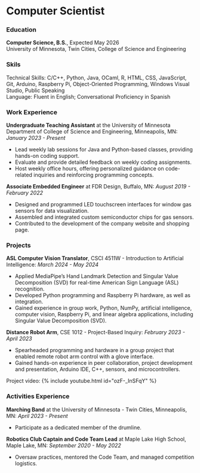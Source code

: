 # Computer Scientist

### Education
**Computer Science, B.S.**, Expected May 2026 <br />
University of Minnesota, Twin Cities, College of Science and Engineering

### Skils
Technical Skills: C/C++, Python, Java, OCaml, R, HTML, CSS, JavaScript, Git, Arduino, Raspberry Pi, Object-Oriented Programming, Windows Visual Studio, Public Speaking <br />
Language: Fluent in English; Conversational Proficiency in Spanish

### Work Experience
**Undergraduate Teaching Assistant** at the University of Minnesota Department of College of Science and Engineering, Minneapolis, MN: _January 2023 - Present_
* Lead weekly lab sessions for Java and Python-based classes, providing hands-on coding support.
* Evaluate and provide detailed feedback on weekly coding assignments.
* Host weekly office hours, offering personalized guidance on code-related inquiries and reinforcing programming concepts.

**Associate Embedded Engineer** at FDR Design, Buffalo, MN: _August 2019 - February 2022_
* Designed and programmed LED touchscreen interfaces for window gas sensors for data visualization.
* Assembled and integrated custom semiconductor chips for gas sensors.
* Contributed to the development of the company website and shopping page.

### Projects
**ASL Computer Vision Translator**, CSCI 4511W - Introduction to Artificial Intelligence: _March 2024 - May 2024_
* Applied MediaPipe’s Hand Landmark Detection and Singular Value Decomposition (SVD) for real-time American Sign Language (ASL) recognition.
* Developed Python programming and Raspberry Pi hardware, as well as integration.
* Gained experience in group work, Python, NumPy, artificial intelligence, computer vision, Raspberry Pi, and linear algebra applications, including Singular Value Decomposition (SVD).

**Distance Robot Arm**, CSE 1012 - Project-Based Inquiry: _February 2023 - April 2023_
* Spearheaded programming and hardware in a group project that enabled remote robot arm control with a glove interface.
* Gained hands-on experience in peer collaboration, project development and presentation, Arduino IDE, C++, sensors, and microcontrollers.

Project video:
{% include youtube.html id="ozF-_InSFqY" %} <br />

### Activities Experience
**Marching Band** at the University of Minnesota - Twin Cities, Minneapolis, MN: _April 2023 - Present_
* Participate as a dedicated member of the drumline.

**Robotics Club Captain and Code Team Lead** at Maple Lake High School, Maple Lake, MN: _September 2020 - May 2022_
* Oversaw practices, mentored the Code Team, and managed competition logistics.
